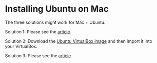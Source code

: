 # Installing Ubuntu on Mac

The three solutions might work for Mac + Ubuntu.

Solution 1: Please see the [article](https://hackmd.io/@cpt/MacBook_VBox_Ubuntu_for_ARM).

Solution 2: Download the [Ubuntu VirtualBox image](https://www.linuxvmimages.com/images/ubuntu-2404/) and then import it into your VirtualBox.

Solution 3: Please see the [article](https://hackmd.io/@wyping/SJ6LpLr-a)
